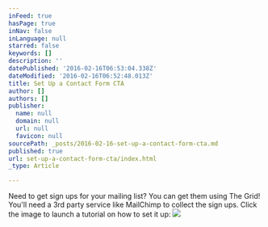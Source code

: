 ```yaml
---
inFeed: true
hasPage: true
inNav: false
inLanguage: null
starred: false
keywords: []
description: ''
datePublished: '2016-02-16T06:53:04.338Z'
dateModified: '2016-02-16T06:52:48.013Z'
title: Set Up a Contact Form CTA
author: []
authors: []
publisher:
  name: null
  domain: null
  url: null
  favicon: null
sourcePath: _posts/2016-02-16-set-up-a-contact-form-cta.md
published: true
url: set-up-a-contact-form-cta/index.html
_type: Article

---
```

Need to get sign ups for your mailing list? You can get them using The Grid! You'll need a 3rd party service like MailChimp to collect the sign ups. Click the image to launch a tutorial on how to set it up:
![](https://the-grid-user-content.s3-us-west-2.amazonaws.com/4c6ace3d-c43d-4ba7-93d4-b3fecd51653e.jpg)